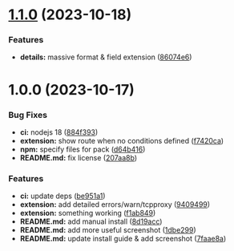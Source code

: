 # [1.1.0](https://github.com/nefelim4ag/lens-extension-httpproxy-info/compare/v1.0.1...v1.1.0) (2023-10-18)


### Features

* **details:** massive format & field extension ([86074e6](https://github.com/nefelim4ag/lens-extension-httpproxy-info/commit/86074e6bf0e4b20712db8c8140584ebdac9ce04d))

# 1.0.0 (2023-10-17)


### Bug Fixes

* **ci:** nodejs 18 ([884f393](https://github.com/nefelim4ag/lens-extension-httpproxy-info/commit/884f393bf3b7697677da20d28834fa03f16c7c7b))
* **extension:** show route when no conditions defined ([f7420ca](https://github.com/nefelim4ag/lens-extension-httpproxy-info/commit/f7420ca34fe9477913ab86dc3273fa16b4e2e1fd))
* **npm:** specify files for pack ([d64b416](https://github.com/nefelim4ag/lens-extension-httpproxy-info/commit/d64b4161d2fd428e46c0069ea4400528a9eed384))
* **README.md:** fix license ([207aa8b](https://github.com/nefelim4ag/lens-extension-httpproxy-info/commit/207aa8b10d563d4ac52dc1a888d393254c08ab3d))


### Features

* **ci:** update deps ([be951a1](https://github.com/nefelim4ag/lens-extension-httpproxy-info/commit/be951a1cfe16d83a1a475d36c31ad7b9f724a304))
* **extension:** add detailed errors/warn/tcpproxy ([9409499](https://github.com/nefelim4ag/lens-extension-httpproxy-info/commit/940949914423417a71739861b89646a4248551ef))
* **extension:** something working ([f1ab849](https://github.com/nefelim4ag/lens-extension-httpproxy-info/commit/f1ab849e7ac42713d42779006f1ce0e999f07e8c))
* **README.md:** add manual install ([8d19acc](https://github.com/nefelim4ag/lens-extension-httpproxy-info/commit/8d19acc9774ec8bcfba1e4b607f52a7559961447))
* **README.md:** add more useful screenshot ([1dbe299](https://github.com/nefelim4ag/lens-extension-httpproxy-info/commit/1dbe29961692222418759bd6f88e79e2d38817b0))
* **README.md:** update install guide & add screenshot ([7faae8a](https://github.com/nefelim4ag/lens-extension-httpproxy-info/commit/7faae8af60562869faff708aaa9d7bd883cb6a0e))
